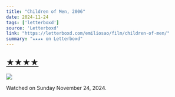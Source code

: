 ```yaml
---
title: "Children of Men, 2006"
date: 2024-11-24
tags: ['letterboxd']
source: 'Letterboxd'
link: "https://letterboxd.com/emiliosao/film/children-of-men/"
summary: "★★★★ on Letterboxd"
---
```


## [★★★★](https://letterboxd.com/emiliosao/film/children-of-men/)  

<p><img src="https://a.ltrbxd.com/resized/sm/upload/ju/ac/6a/yi/lg7s7U1FQtB4VbLzvFUSgDX0frZ-0-600-0-900-crop.jpg?v=e4053ab6bf" /></p> <p>Watched on Sunday November 24, 2024.</p>